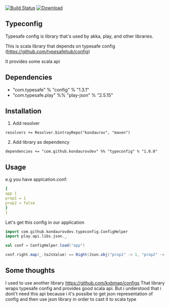 [![Build Status](https://travis-ci.org/kondaurov-scala/typeconfig.svg?branch=1.0.0)](https://travis-ci.org/kondaurov-scala/typeconfig)
[ ![Download](https://api.bintray.com/packages/kondaurovdev/maven/typeconfig/images/download.svg?version=1.0.0) ](https://bintray.com/kondaurovdev/maven/typeconfig/1.0.0/link)

## Typeconfig

Typesafe config is library that's used by akka, play, and other libraries.

This is scala library that depends on typesafe config (https://github.com/typesafehub/config)

It provides some scala api

## Dependencies

 - "com.typesafe" % "config" % "1.3.1"
 - "com.typesafe.play" %% "play-json" % "2.5.15"

## Installation

1. Add resolver

```
resolvers += Resolver.bintrayRepo("kondaurov", "maven")
```

2. Add library as dependency

```
dependencies += "com.github.kondaurovdev" %% "typeconfig" % "1.0.0"
```

## Usage

e.g you have applcation.conf:

```yaml
{
app {
prop1 = 1
prop2 = false
}
}
```

Let's get this config in our application

```scala
import com.github.kondaurovdev.typeconfig.ConfigHelper
import play.api.libs.json._

val conf = ConfigHelper.load("app")

conf.right.map(_.toJsValue) == Right(Json.obj("prop1" -> 1, "prop2" -> false))
```

## Some thoughts

I used to use another library https://github.com/kxbmap/configs
That library wraps typesafe config and provides good scala api.
But i understood that i dont't need this api because i it's possibe to get json representation of config and then use json library in order to cast it to scala type



